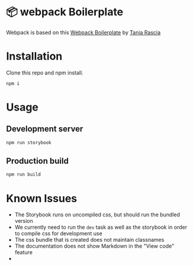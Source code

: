 # 📦 webpack Boilerplate

Webpack is based on this [Webpack Boilerplate](https://github.com/taniarascia/webpack-boilerplate) by [Tania Rascia](https://www.taniarascia.com)

# Installation

Clone this repo and npm install.

```bash
npm i
```

# Usage

## Development server

```bash
npm run storybook
```

## Production build

```bash
npm run build
```

# Known Issues

- The Storybook runs on uncompiled css, but should run the bundled version
- We currently need to run the `dev` task as well as the storybook in order to compile css for development use
- The css bundle that is created does not maintain classnames
- The documentation does not show Markdown in the "View code" feature
-
